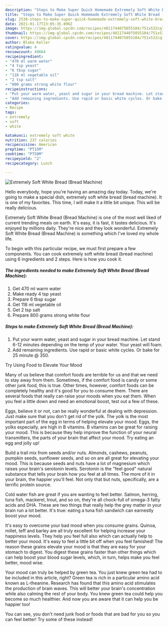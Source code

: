 ```yaml
---
description: "Steps to Make Super Quick Homemade Extremely Soft White Bread (Bread Machine)"
title: "Steps to Make Super Quick Homemade Extremely Soft White Bread (Bread Machine)"
slug: 2538-steps-to-make-super-quick-homemade-extremely-soft-white-bread-bread-machine
date: 2021-01-17T23:05:35.896Z
image: https://img-global.cpcdn.com/recipes/4811744075055104/751x532cq70/extremely-soft-white-bread-bread-machine-recipe-main-photo.jpg
thumbnail: https://img-global.cpcdn.com/recipes/4811744075055104/751x532cq70/extremely-soft-white-bread-bread-machine-recipe-main-photo.jpg
cover: https://img-global.cpcdn.com/recipes/4811744075055104/751x532cq70/extremely-soft-white-bread-bread-machine-recipe-main-photo.jpg
author: Blake Keller
ratingvalue: 4
reviewcount: 49664
recipeingredient:
- "470 ml warm water"
- "4 tsp yeast"
- "6 tbsp sugar"
- "118 ml vegetable oil"
- "2 tsp salt"
- "800 grams strong white flour"
recipeinstructions:
- "Put your warm water, yeast and sugar in your bread machine. Let stand 6-12 minutes depending on the temp of your water. Your yeast will foam."
- "Add remaining ingredients. Use rapid or basic white cycles. Or bake for 25 minute @ 350."
categories:
- Recipe
tags:
- extremely
- soft
- white

katakunci: extremely soft white 
nutrition: 237 calories
recipecuisine: American
preptime: "PT15M"
cooktime: "PT50M"
recipeyield: "2"
recipecategory: Lunch

---
```



![Extremely Soft White Bread (Bread Machine)](https://img-global.cpcdn.com/recipes/4811744075055104/751x532cq70/extremely-soft-white-bread-bread-machine-recipe-main-photo.jpg)

Hello everybody, hope you're having an amazing day today. Today, we're going to make a special dish, extremely soft white bread (bread machine). It is one of my favorites. This time, I will make it a little bit unique. This will be really delicious.



Extremely Soft White Bread (Bread Machine) is one of the most well liked of current trending meals on earth. It's easy, it is fast, it tastes delicious. It's enjoyed by millions daily. They're nice and they look wonderful. Extremely Soft White Bread (Bread Machine) is something which I've loved my whole life.


To begin with this particular recipe, we must first prepare a few components. You can cook extremely soft white bread (bread machine) using 6 ingredients and 2 steps. Here is how you cook it.

<!--inarticleads1-->

##### The ingredients needed to make Extremely Soft White Bread (Bread Machine):

1. Get 470 ml warm water
1. Make ready 4 tsp yeast
1. Prepare 6 tbsp sugar
1. Get 118 ml vegetable oil
1. Get 2 tsp salt
1. Prepare 800 grams strong white flour




<!--inarticleads2-->

##### Steps to make Extremely Soft White Bread (Bread Machine):

1. Put your warm water, yeast and sugar in your bread machine. Let stand 6-12 minutes depending on the temp of your water. Your yeast will foam.
1. Add remaining ingredients. Use rapid or basic white cycles. Or bake for 25 minute @ 350.




Try Using Food to Elevate Your Mood


Many of us believe that comfort foods are terrible for us and that we need to stay away from them. Sometimes, if the comfort food is candy or some other junk food, this is true. Other times, however, comfort foods can be completely healthy and it's good for you to consume them. There are several foods that really can raise your moods when you eat them. When you feel a little down and need an emotional boost, test out a few of these.

Eggs, believe it or not, can be really wonderful at dealing with depression. Just make sure that you don't get rid of the yolk. The yolk is the most important part of the egg in terms of helping elevate your mood. Eggs, the yolks especially, are high in B vitamins. B vitamins can be great for raising your mood. This is because they help improve the function of your neural transmitters, the parts of your brain that affect your mood. Try eating an egg and jolly up!

Build a trail mix from seeds and/or nuts. Almonds, cashews, peanuts, pumpkin seeds, sunflower seeds, and so on are all great for elevating your mood. This is because seeds and nuts have a lot of magnesium which raises your brain's serotonin levels. Serotonin is the "feel good" natural substance that tells your brain how you feel at all times. The more of it in your brain, the happier you'll feel. Not only that but nuts, specifically, are a terrific protein source.

Cold water fish are great if you are wanting to feel better. Salmon, herring, tuna fish, mackerel, trout, and so on, they're all chock-full of omega-3 fatty acids and DHA. These are two things that really help the grey matter in your brain run a lot better. It's true: eating a tuna fish sandwich can earnestly boost your mood. 

It's easy to overcome your bad mood when you consume grains. Quinoa, millet, teff and barley are all truly excellent for helping increase your happiness levels. They help you feel full also which can actually help to better your mood. It's easy to feel a little bit off when you feel famished! The reason these grains elevate your mood is that they are easy for your stomach to digest. You digest these grains faster than other things which can help boost your blood sugar levels, which, in turn, helps make you feel better, mood wise.

Your mood can truly be helped by green tea. You just knew green tea had to be included in this article, right? Green tea is rich in a particular amino acid known as L-theanine. Research has found that this amino acid stimulates the production of brain waves. This will better your brain's concentration while also calming the rest of your body. You knew green tea could help you become so much healthier. And now you are aware that it can help you be happier too!

You can see, you don't need junk food or foods that are bad for you so you can feel better! Try some of these instead!

